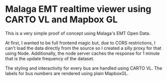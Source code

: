 # Malaga EMT realtime viewer using CARTO VL and Mapbox GL

This is a very simple proof of concept using Malaga's  EMT Open Data.

At first, I wanted to be full frontend magic but, due to CORS restrictions, I
can't load the data directly from the source so I created a silly proxy for
that using Node. Additionally, the node server caches the response for 1 minute
that is the update frequency of the dataset.

The styling and interactivity for every bus are handled using CARTO VL. The
labels for bus numbers are rendered using plain MapboxGL.
